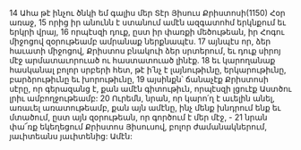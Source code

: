 14 Ահա թէ ինչու ծնկի եմ գալիս մեր Տէր Յիսուս Քրիստոսի(1150) Հօր առաջ, 15 որից իր անունն է ստանում ամէն ազգատոհմ երկնքում եւ երկրի վրայ, 16 որպէսզի դուք, ըստ իր փառքի մեծութեան, իր Հոգու միջոցով զօրութեամբ ամրանաք ներքնապէս. 17 այնպէս որ, ձեր հաւատի միջոցով, Քրիստոս բնակուի ձեր սրտերում, եւ դուք սիրոյ մէջ արմատաւորուած ու հաստատուած լինէք. 18 եւ կարողանաք հասկանալ բոլոր սրբերի հետ, թէ ի՛նչ է լայնութիւնը, երկարութիւնը, բարձրութիւնը եւ խորութիւնը, 19 այսինքն՝ ճանաչէք Քրիստոսի սէրը, որ գերազանց է, քան ամէն գիտութիւն, որպէսզի լցուէք Աստծու լրիւ ամբողջութեամբ: 20 Ուրեմն, նրան, որ կարո՛ղ է աւելին անել, առաւել առատութեամբ, քան այն ամէնը, ինչ մենք խնդրում ենք եւ մտածում, ըստ այն զօրութեան, որ գործում է մեր մէջ, - 21 նրան փա՜ռք եկեղեցում Քրիստոս Յիսուսով, բոլոր ժամանակներում, յաւիտեանս յաւիտենից: Ամէն:
